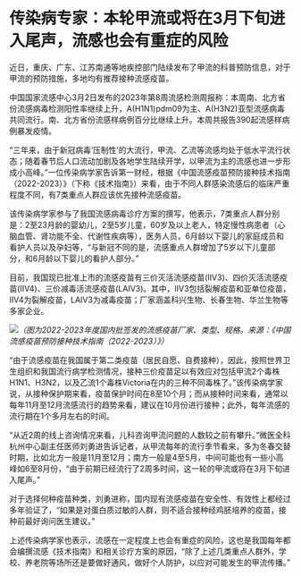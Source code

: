 # 传染病专家：本轮甲流或将在3月下旬进入尾声，流感也会有重症的风险

近日，重庆、广东、江苏南通等地疾控部门陆续发布了甲流的科普预防信息，对于甲流的预防措施，多地均有推荐接种流感疫苗。

中国国家流感中心3月2日发布的2023年第8周流感检测周报称：本周南、北方省份流感病毒检测阳性率继续上升，A(H1N1)pdm09为主、A(H3N2)亚型流感病毒共同流行。南、北方省份流感样病例百分比继续上升。本周共报告390起流感样病例暴发疫情。

“三年来，由于新冠病毒‘压制性’的大流行，甲流、乙流等流感均处于低水平流行状态；随着春节后人口流动加剧及各地学生陆续开学，以甲流为主的流感也进一步形成小高峰。”一位传染病学家告诉第一财经，根据《中国流感疫苗预防接种技术指南（2022-2023）》（下称《技术指南》）来看，由于不同人群感染流感后的临床严重程度不同，有7类重点人群应该优先接种流感疫苗。

该传染病学家参与了我国流感病毒诊疗方案的撰写，他表示，7类重点人群分别是：2至23月龄的婴幼儿，2至5岁儿童，60岁及以上老人，特定慢性病患者（心脑血管、肾功能不全、代谢性疾病等），医务人员，6月龄以下婴儿的家庭成员和看护人员以及孕妇等，“与新冠不同的是，流感重点人群增加了5岁以下儿童部分，和6月龄以下婴儿的看护人部分。”

目前，我国现已批准上市的流感疫苗有三价灭活流感疫苗(IIV3)、四价灭活流感疫苗(IIV4)、三价减毒活流感疫苗(LAIV3)。其中，IIV3包括裂解疫苗和亚单位疫苗，IIV4为裂解疫苗，LAIV3为减毒疫苗；厂家涵盖科兴生物、长春生物、华兰生物等多家企业。

![](https://inews.gtimg.com/om_bt/Opo8sbZwqUp_7Mm_5IPDiW341JCpsGxb3l2xE9KaRIYJoAA/1000)_（图为2022-2023年度国内批签发的流感疫苗厂家、类型、规格。来源：《中国流感疫苗预防接种技术指南（2022-2023）》）_

“由于流感疫苗在我国属于第二类疫苗（居民自愿、自费接种），因此，按照世界卫生组织和我国流行病学检测情况，接种三价疫苗足以有效应对包括甲流2个毒株H1N1、H3N2，以及乙流1个毒株Victoria在内的三种不同毒株了。”该传染病学家说，从接种保护期来看，疫苗保护时间在8至10个月；而从接种时间来看，通常以每年11月至12月流感流行的趋势来看，建议在10月份进行接种；此外，每年流感的流行期在1个多月左右的时间。

“从近2周的线上咨询情况来看，儿科咨询甲流问题的人数较之前有攀升。”微医全科杭州中心副主任医师刘勇进告诉记者，从甲流每年的流行季节看来，多为冬春交替时期，比如北方一般是11月至12月；南方一般是4至5月，中间可能也有一些小高峰如6至8月份，“由于前期已经流行了2周多时间，这一轮的甲流或将在3月下旬进入尾声。”

对于选择何种疫苗种类，刘勇进称，国内现有流感疫苗在安全性、有效性上都经过多年验证了，“如果是对蛋白质过敏的人群，则不适合接种经鸡胚培养的疫苗，接种前最好询问医生建议。”

上述传染病学家也表示，流感在一定程度上也会有重症的风险，这也是我国每年都会编撰流感《技术指南》和相关诊疗方案的原因，“除了上述几类重点人群外，学校、养老院等场所还是要做好通风，做好个人防护，以应对可能发生的甲流传播。”

